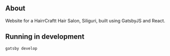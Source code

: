 ## About

Website for a HairrCraftt Hair Salon, Siliguri, built using GatsbyJS and React.
## Running in development

`gatsby develop`
